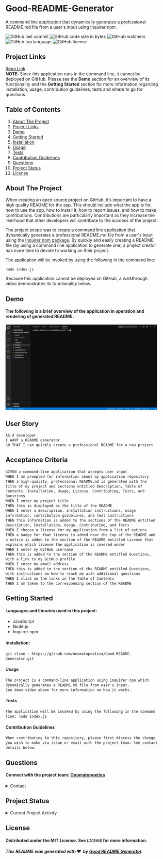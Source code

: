# Good-README-Generator 
A command line application that dynamically generates a professional README.md file from a user's input using Inquirer npm. 

![GitHub last commit](https://img.shields.io/github/last-commit/onomatopoetica/Good-README-Generator)  ![GitHub code size in bytes](https://img.shields.io/github/languages/code-size/onomatopoetica/Good-README-Generator)  ![GitHub watchers](https://img.shields.io/github/watchers/onomatopoetica/Good-README-Generator?label=Watch&style=social)  ![GitHub top language](https://img.shields.io/github/languages/top/onomatopoetica/Good-README-Generator)  ![GitHub license](https://img.shields.io/badge/license-MIT-blueviolet) <br> 
    
## Project Links
[Repo Link](https://github.com/onomatopoetica/Good-README-Generator) <br>
**NOTE:** Since this application runs in the command line, it cannot be deployed on GitHub. Please see the **Demo** section for an overview of its functionality and the **Getting Started** section for more information regarding installation, usage, contribution guidelines, tests and where to go for questions.
    
## Table of Contents
1. [About The Project](#About-The-Project)
1. [Project Links](#Project-Links)
1. [Demo](#Demo)
1. [Getting Started](#Getting-Started)
1. [Installation](#Installation)
1. [Usage](#Usage)
1. [Tests](#Tests)
1. [Contribution Guidelines](#Contribution-Guidelines)
1. [Questions](#Questions)
1. [Project Status](#Project-Status)
1. [License](#License)
    
## About The Project

When creating an open source project on GitHub, it’s important to have a high quality README for the app. This should include what the app is for, how to use the app, how to install it, how to report issues, and how to make contributions. Contributions are particularly important as they increase the likelihood that other developers will contribute to the success of the project. 

The project scope was to create a command line application that dynamically generates a professional README.md file from a user's input using the [Inquirer npm package](https://www.npmjs.com/package/inquirer). By quickly and easily creating a README file (by using a command line application to generate one) a project creator has more time to devote to working on their project.

The application will be invoked by using the following in the command line:

```
node index.js
```
Because this application cannot be deployed on GitHub, a walkthrough video demonstrates its functionality below. 

## Demo

#### The following is a brief overview of the application in operation and rendering of generated README.
    
<img src="https://github.com/onomatopoetica/Good-README-Generator/blob/main/assets/README.GIF" alt="screenshot" title="READMEcode" width="500" height="auto"> 
    
## User Story
```
AS A developer
I WANT a README generator
SO THAT I can quickly create a professional README for a new project
```

## Acceptance Criteria

```
GIVEN a command-line application that accepts user input
WHEN I am prompted for information about my application repository
THEN a high-quality, professional README.md is generated with the title of my project and sections entitled Description, Table of Contents, Installation, Usage, License, Contributing, Tests, and Questions
WHEN I enter my project title
THEN this is displayed as the title of the README
WHEN I enter a description, installation instructions, usage information, contribution guidelines, and test instructions
THEN this information is added to the sections of the README entitled Description, Installation, Usage, Contributing, and Tests
WHEN I choose a license for my application from a list of options
THEN a badge for that license is added near the top of the README and a notice is added to the section of the README entitled License that explains which license the application is covered under
WHEN I enter my GitHub username
THEN this is added to the section of the README entitled Questions, with a link to my GitHub profile
WHEN I enter my email address
THEN this is added to the section of the README entitled Questions, with instructions on how to reach me with additional questions
WHEN I click on the links in the Table of Contents
THEN I am taken to the corresponding section of the README
```

## Getting Started
    
#### Languages and libraries used in this project:
* JavaScript 
* Node.js
* Inquirer npm
    
#### Installation: 
```  
git clone - https://github.com/onomatopoetica/Good-README-Generator.git
```
#### Usage 
```
The project is a command-line application using Inquirer npm which dynamically generates a README.md file from user's input. 
See demo video above for more information on how it works.
```
#### Tests
```
The application will be invoked by using the following in the command line: node index.js
```    
#### Contribution Guidelines
```
When contributing to this repository, please first discuss the change you wish to make via issue or email with the project team. See contact details below.
```
## Questions 
#### Connect with the project team: [Onomatopoetica](https://github.com/onomatopoetica)
   
<details>
    <summary>Contact</summary>
    jendotb@gmail.com
</details>

## Project Status
<details>
    <summary>Current Project Activity</summary>
    Active
</details>
    
## License
#### Distributed under the MIT License. See `LICENSE` for more information.

##### This README was generated with :hearts:&nbsp; by [Good README Generator](https://github.com/onomatopoetica/Good-README-Generator).
